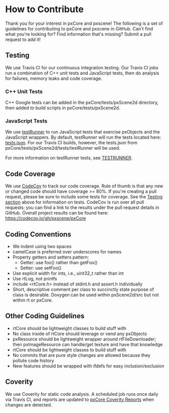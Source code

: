 # How to Contribute
Thank you for your interest in pxCore and pxscene! The following is a set of guidelines for contributing to pxCore and pxscene in GitHub. Can't find what you're looking for?  Find information that's missing?  Submit a pull request to add it!


## Testing
We use Travis CI for our continuous integration testing. Our Travis CI jobs run a combination of C++ unit tests and JavaScript tests, then do analysis for failures, memory leaks and code coverage.


### C++ Unit Tests
C++ Google tests can be added in the pxCore/tests/pxScene2d directory, then added to build scripts in pxCore/tests/pxScene2d.


### JavaScript Tests
We use [testRunner](https://www.sparkui.org/tests-ci/test-run/testRunner.js) to run JavaScript tests that exercise pxObjects and the JavaScript wrappers. By default, testRunner will run the tests located here: [tests.json](https://www.sparkui.org/examples/tests-ci/test-run/tests.json).  For our Travis CI builds, however, the tests.json from pxCore/tests/pxScene2d/tests/testRunner will be used.

For more information on testRunner tests, see [TESTRUNNER](TESTRUNNER.md).


## Code Coverage
We use [CodeCov](https://codecov.io/) to track our code coverage. Rule of thumb is that any new or changed code should have coverage >= 80%.  If you're creating a pull request, please be sure to include some tests for coverage.  See the [Testing section](#testing) above for information on tests. CodeCov is run over all pull requests; you can find a link to the results under the pull request details in GitHub.  Overall project results can be found here: https://codecov.io/gh/pxscene/pxCore


## Coding Conventions
* We indent using two spaces
* camelCase is preferred over underscores for names 
* Property getters and setters pattern:
  * Getter: use foo() rather than getFoo()
  * Setter: use setFoo()
* Use explicit width for ints, i.e., uint32_t rather than int
* Use rtLog, not printfs
* include <rtCore.h> instead of stdint.h and assert.h individually
* Short, descriptive comment per class to succinctly state purpose of class is desirable. Doxygen can be used within pxScene2d/src but not within rt or pxCore.


## Other Coding Guidelines
* rtCore should be lightweight classes to build stuff with
* No class inside of rtCore should leverage or vend any pxObjects
* pxResource should be lightweight wrapper around rtFileDownloader; then pxImageResource can handle/get texture and have that knowledge
* rtCore should be lightweight classes to build stuff with
* No commits that are pure style changes are allowed because they pollute code history
* New features should be wrapped with ifdefs for easy inclusion/exclusion

## Coverity
We use Coverity for static code analysis. A scheduled job runs once daily via Travis CI, and reports are updated to [pxCore Coverity Reports](https://scan.coverity.com/projects/pxcore?tab=overview) when changes are detected.
